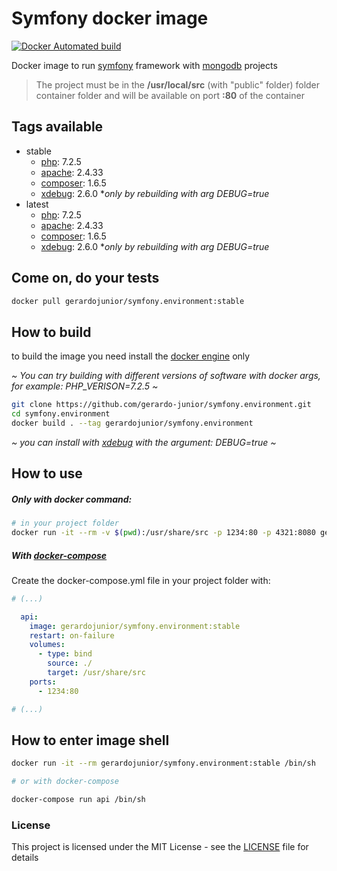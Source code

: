 # Symfony docker image 

[![Docker Automated build](https://img.shields.io/docker/automated/jrottenberg/ffmpeg.svg)](https://hub.docker.com/r/gerardojunior/symfony.environment)

Docker image to run [symfony](https://symfony.com/) framework with [mongodb](https://docs.mongodb.com/ecosystem/drivers/php/) projects

> The project must be in the **/usr/local/src** (with "public" folder) folder container folder and will be available on port **:80** of the container

## Tags available

- stable
  - [php](https://php.net): 7.2.5 
  - [apache](https://www.apache.org/): 2.4.33
  - [composer](https://getcomposer.org/): 1.6.5
  - [xdebug](https://xdebug.org/): 2.6.0 **only by rebuilding with arg DEBUG=true*
- latest
  - [php](https://php.net): 7.2.5 
  - [apache](https://www.apache.org/): 2.4.33
  - [composer](https://getcomposer.org/): 1.6.5
  - [xdebug](https://xdebug.org/): 2.6.0 **only by rebuilding with arg DEBUG=true*

## Come on, do your tests

```bash
docker pull gerardojunior/symfony.environment:stable
```
## How to build

to build the image you need install the [docker engine](https://www.docker.com/) only

*~ You can try building with different versions of software with docker args, for example: PHP_VERISON=7.2.5 ~*
```bash
git clone https://github.com/gerardo-junior/symfony.environment.git
cd symfony.environment
docker build . --tag gerardojunior/symfony.environment
```
*~ you can install with [xdebug](https://xdebug.org/) with the argument: DEBUG=true ~*

## How to use

##### Only with docker command:

```bash
# in your project folder
docker run -it --rm -v $(pwd):/usr/share/src -p 1234:80 -p 4321:8080 gerardojunior/symfony.environment:stable [command]
```
##### With [docker-compose](https://docs.docker.com/compose/)

Create the docker-compose.yml file  in your project folder with:

```yml
# (...)

  api: 
    image: gerardojunior/symfony.environment:stable
    restart: on-failure
    volumes:
      - type: bind
        source: ./
        target: /usr/share/src
    ports:
      - 1234:80

# (...)
```

## How to enter image shell
 
```bash
docker run -it --rm gerardojunior/symfony.environment:stable /bin/sh

# or with docker-compose

docker-compose run api /bin/sh
```

### License  
This project is licensed under the MIT License - see the [LICENSE](LICENSE) file for details
